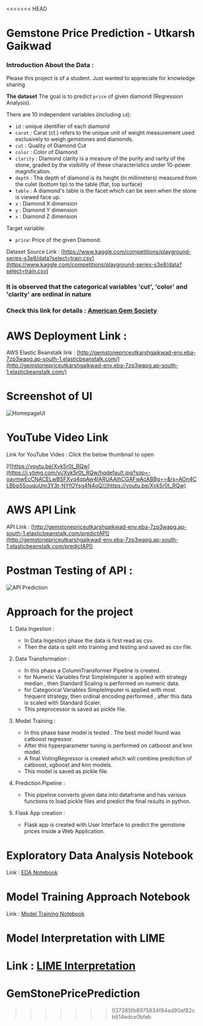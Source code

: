 <<<<<<< HEAD
# Gemstone Price Prediction - Utkarsh Gaikwad

### Introduction About the Data :

Please this project is of a student. Just wanted to appreciate for knowledge sharing 

**The dataset** The goal is to predict `price` of given diamond (Regression Analysis).

There are 10 independent variables (including `id`):

* `id` : unique identifier of each diamond
* `carat` : Carat (ct.) refers to the unique unit of weight measurement used exclusively to weigh gemstones and diamonds.
* `cut` : Quality of Diamond Cut
* `color` : Color of Diamond
* `clarity` : Diamond clarity is a measure of the purity and rarity of the stone, graded by the visibility of these characteristics under 10-power magnification.
* `depth` : The depth of diamond is its height (in millimeters) measured from the culet (bottom tip) to the table (flat, top surface)
* `table` : A diamond's table is the facet which can be seen when the stone is viewed face up.
* `x` : Diamond X dimension
* `y` : Diamond Y dimension
* `x` : Diamond Z dimension

Target variable:
* `price`: Price of the given Diamond.

Dataset Source Link :
[https://www.kaggle.com/competitions/playground-series-s3e8/data?select=train.csv](https://www.kaggle.com/competitions/playground-series-s3e8/data?select=train.csv)

### It is observed that the categorical variables 'cut', 'color' and 'clarity' are ordinal in nature

### Check this link for details : [American Gem Society](https://www.americangemsociety.org/ags-diamond-grading-system/)

# AWS Deployment Link :

AWS Elastic Beanstalk link : [http://gemstonepriceutkarshgaikwad-env.eba-7zp3wapg.ap-south-1.elasticbeanstalk.com/](http://gemstonepriceutkarshgaikwad-env.eba-7zp3wapg.ap-south-1.elasticbeanstalk.com/)

# Screenshot of UI

![HomepageUI](./Screenshots/HomepageUI.jpg)

# YouTube Video Link

Link for YouTube Video : Click the below thumbnail to open 

[![https://youtu.be/Xvk5r0t_RQw](https://i.ytimg.com/vi/Xvk5r0t_RQw/hqdefault.jpg?sqp=-oaymwEcCNACELwBSFXyq4qpAw4IARUAAIhCGAFwAcABBg==&rs=AOn4CLBbp5SouquUm3Y3t-NYfOYsg4N4oQ)](https://youtu.be/Xvk5r0t_RQw)

# AWS API Link

API Link : [http://gemstonepriceutkarshgaikwad-env.eba-7zp3wapg.ap-south-1.elasticbeanstalk.com/predictAPI](http://gemstonepriceutkarshgaikwad-env.eba-7zp3wapg.ap-south-1.elasticbeanstalk.com/predictAPI)

# Postman Testing of API :

![API Prediction](./Screenshots/APIPrediction.jpg)

# Approach for the project 

1. Data Ingestion : 
    * In Data Ingestion phase the data is first read as csv. 
    * Then the data is split into training and testing and saved as csv file.

2. Data Transformation : 
    * In this phase a ColumnTransformer Pipeline is created.
    * for Numeric Variables first SimpleImputer is applied with strategy median , then Standard Scaling is performed on numeric data.
    * for Categorical Variables SimpleImputer is applied with most frequent strategy, then ordinal encoding performed , after this data is scaled with Standard Scaler.
    * This preprocessor is saved as pickle file.

3. Model Training : 
    * In this phase base model is tested . The best model found was catboost regressor.
    * After this hyperparameter tuning is performed on catboost and knn model.
    * A final VotingRegressor is created which will combine prediction of catboost, xgboost and knn models.
    * This model is saved as pickle file.

4. Prediction Pipeline : 
    * This pipeline converts given data into dataframe and has various functions to load pickle files and predict the final results in python.

5. Flask App creation : 
    * Flask app is created with User Interface to predict the gemstone prices inside a Web Application.

# Exploratory Data Analysis Notebook

Link : [EDA Notebook](./notebook/1_EDA_Gemstone_price.ipynb)

# Model Training Approach Notebook

Link : [Model Training Notebook](./notebook/2_Model_Training_Gemstone.ipynb)

# Model Interpretation with LIME 

Link : [LIME Interpretation](./notebook/3_Explainability_with_LIME.ipynb)
=======
# GemStonePricePrediction
>>>>>>> 037385fb8975834f84ad90af82cb614edce0bfeb
